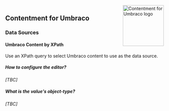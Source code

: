 <img src="../assets/img/logo.png" alt="Contentment for Umbraco logo" title="A state of Umbraco happiness." height="130" align="right">

## Contentment for Umbraco

### Data Sources

#### Umbraco Content by XPath

Use an XPath query to select Umbraco content to use as the data source.


##### How to configure the editor?

_[TBC]_


##### What is the value's object-type?

_[TBC]_
